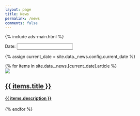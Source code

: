 ```yaml
---
layout: page
title: News
permalink: /news
comments: false
---
```


<div>
  {% include ads-main.html %}
</div>

<p>Date: <input type="text" id="datepicker"></p>

{% assign current_date = site.data._news.config.current_date  %}

<!-- begin news -->
<div class="row listrecent">
{% for items in site.data._news.[current_date].article %}
<div class="col-lg-4 col-md-6 mb-30px card-group">
  <div class="card h-100">
    <div class="maxthumb">
      <a href="{{ items.page_url }}">
        <img
        class="img-fluid lazyimg"
        src="{{ items.urlToImage }}">
      </a>
    </div>
    <a class="text-dark" href="{{ items.page_url }}">
    <div class="card-body">
      <h2 class="card-title">
        {{ items.title }}
      </h2>
      <h4 class="card-text">
        {{ items.description }}
      </h4>
    </div>
    </a>
  </div>
</div>
{% endfor %}
</div>

  <script>
  
  var date_with_slashes = {{ current_date | replace: "_", "/" }}
  var current_date = "07_04_2021"
  $( function() {
    $( "#datepicker" ).datepicker({
      onSelect: function(dateText) {
        console.log("Selected date: " + dateText + "; input's current value: " + this.value);
        selected_date = dateText.replaceAll("/","_")
        console.log(selected_date)
        //need to load the news object in json and use it to create html
        var json_data = {{site.data._news | jsonify}}
        var selected_date_data =  json_data[selected_date]

        if (selected_date_data != undefined){
          $('.listrecent').empty();
          var count = Object.keys(selected_date_data.article).length;
          console.log(selected_date_data);
          console.log(count);
          for(let i=0; i<count; i++){
            $('.listrecent').append(" <div class=\"col-lg-4 col-md-6 mb-30px card-group\"> "+
              " <div class=\"card h-100\"> "+ 
                " <div class=\"maxthumb\"> "+
                  " <a href=\""+selected_date_data.article[i].page_url+"\"> "+
                  " <img "+
                    " class=\"img-fluid lazyimg\" "+
                    " src=\""+selected_date_data.article[i].urlToImage+"\"> "+
                  "</a> "+
                "</div> "+
                "<a class=\"text-dark\" href=\"{{ items.page_url }}\"> "+
                "<div class=\"card-body\"> "+
                " <h2 class=\"card-title\"> "+
                  selected_date_data.article[i].title+
                  "</h2> "+
                  "<h4 class=\"card-text\"> "+
                  selected_date_data.article[i].description+
                  "</h4> "+
                "</div> "+
                "</a> "+
              "</div> "+
            "</div> ");
          }

        }else{
          $('.listrecent').empty();
          $('.listrecent').append('<h3>No news available for the selected date</h3>');
        }
    }
    });
  } );
  </script>
<!-- end news -->
